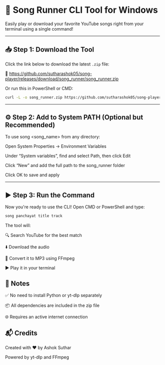 # 🎵 Song Runner CLI Tool for Windows

Easily play or download your favorite YouTube songs right from your terminal using a single command!

---

## 📥 Step 1: Download the Tool

Click the link below to download the latest `.zip` file:

🔗 https://github.com/sutharashok05/song-player/releases/download/song_runner/song_runner.zip

Or run this in PowerShell or CMD:

```bash
curl -L -o song_runner.zip https://github.com/sutharashok05/song-player/releases/download/song_runner/song_runner.zip
```

---


## ⚙️ Step 2: Add to System PATH (Optional but Recommended)
To use song <song_name> from any directory:

Open System Properties → Environment Variables

Under “System variables”, find and select Path, then click Edit

Click “New” and add the full path to the song_runner folder

Click OK to save and apply

---


## ▶️ Step 3: Run the Command
Now you're ready to use the CLI! Open CMD or PowerShell and type:

```bash
song panchayat title track
```
The tool will:

🔍 Search YouTube for the best match

⬇️ Download the audio

🎵 Convert it to MP3 using FFmpeg

▶️ Play it in your terminal



📌 Notes
--
✅ No need to install Python or yt-dlp separately

📦 All dependencies are included in the zip file

🌐 Requires an active internet connection

📬 Credits
--
Created with ❤️ by Ashok Suthar

Powered by yt-dlp and FFmpeg
